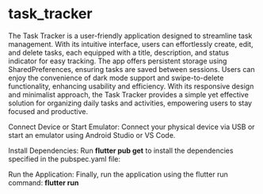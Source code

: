 # task_tracker

The Task Tracker is a user-friendly application designed to streamline task management. With its intuitive interface, users can effortlessly create, edit, and delete tasks, each equipped with a title, description, and status indicator for easy tracking. The app offers persistent storage using SharedPreferences, ensuring tasks are saved between sessions. Users can enjoy the convenience of dark mode support and swipe-to-delete functionality, enhancing usability and efficiency. With its responsive design and minimalist approach, the Task Tracker provides a simple yet effective solution for organizing daily tasks and activities, empowering users to stay focused and productive.

Connect Device or Start Emulator:
Connect your physical device via USB or start an emulator using Android Studio or VS Code.

Install Dependencies:
Run **flutter pub get** to install the dependencies specified in the pubspec.yaml file:

Run the Application:
Finally, run the application using the flutter run command:  **flutter run**
